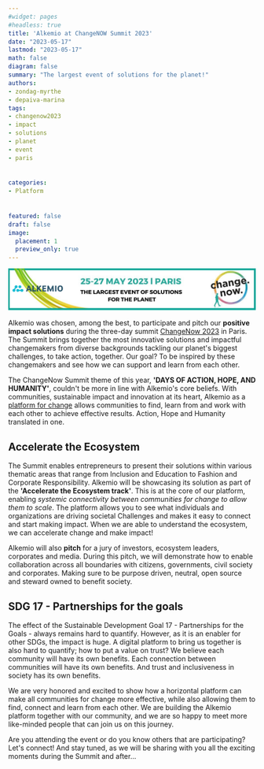 ```yaml
---
#widget: pages
#headless: true
title: 'Alkemio at ChangeNOW Summit 2023'
date: "2023-05-17"
lastmod: "2023-05-17"
math: false
diagram: false
summary: "The largest event of solutions for the planet!"
authors:
- zondag-myrthe
- depaiva-marina
tags:
- changenow2023
- impact
- solutions
- planet
- event
- paris


categories:
- Platform


featured: false
draft: false
image:
  placement: 1
  preview_only: true
---
```


![](./header.jpg)

Alkemio was chosen, among the best, to participate and pitch our **positive impact solutions** during the three-day summit [ChangeNow 2023](https://www.changenow.world/join_changenow_2023/) in Paris. The Summit brings together the most innovative solutions and impactful changemakers from diverse backgrounds tackling our planet's biggest challenges, to take action, together. Our goal? To be inspired by these changemakers and see how we can support and learn from each other.

The ChangeNow Summit theme of this year, **'DAYS OF ACTION, HOPE, AND HUMANITY'**, couldn't be more in line with Alkemio's core beliefs. With communities, sustainable impact and innovation at its heart, Alkemio as a [platform for change](alkem.io) allows communities to find, learn from and work with each other to achieve effective results. Action, Hope and Humanity translated in one.

## Accelerate the Ecosystem 
The Summit enables entrepreneurs to present their solutions within various thematic areas that range from Inclusion and Education to Fashion and Corporate Responsibility. Alkemio will be showcasing its solution as part of the **'Accelerate the Ecosystem track'**. This is at the core of our platform, enabling *systemic connectivity between communities for change to allow them to scale*. The platform allows you to see what individuals and organizations are driving societal Challenges and makes it easy to connect and start making impact. When we are able to understand the ecosystem, we can accelerate change and make impact!

Alkemio will also **pitch** for a jury of investors, ecosystem leaders, corporates and media. During this pitch, we will demonstrate how to enable collaboration across all boundaries with citizens, governments, civil society and corporates. Making sure to be purpose driven, neutral, open source and steward owned to benefit society. 

## SDG 17 - Partnerships for the goals
The effect of the Sustainable Development Goal 17 - Partnerships for the Goals - always remains hard to quantify. However, as it is an enabler for other SDGs, the impact is huge. A digital platform to bring us together is also hard to quantify; how to put a value on trust? We believe each community will have its own benefits. Each connection between communities will have its own benefits. And trust and inclusiveness in society has its own benefits.

We are very honored and excited to show how a horizontal platform can make all communities for change more effective, while also allowing them to find, connect and learn from each other. We are building the Alkemio platform together with our community, and we are so happy to meet more like-minded people that can join us on this journey. 

Are you attending the event or do you know others that are participating? Let's connect! And stay tuned, as we will be sharing with you all the exciting moments during the Summit and after...  